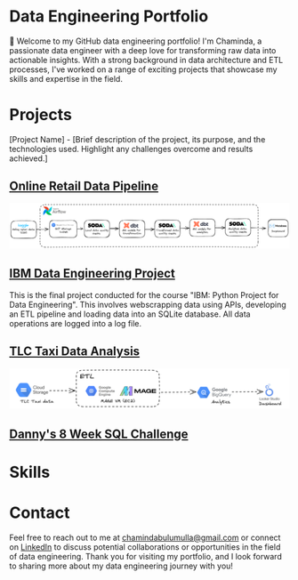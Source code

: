 # Data Engineering Portfolio
🚀 Welcome to my GitHub data engineering portfolio! I'm Chaminda, a passionate data engineer with a deep love for transforming raw data into actionable insights. With a strong background in data architecture and ETL processes, I've worked on a range of exciting projects that showcase my skills and expertise in the field.

# Projects

[Project Name] - [Brief description of the project, its purpose, and the technologies used. Highlight any challenges overcome and results achieved.]



## [Online Retail Data Pipeline](https://github.com/chambul/data_engineering_projects/tree/main/online_retail_data_pipeline)
![](./pipeline_images/online_retail_data_pipeline.png) 

## [IBM Data Engineering Project](https://github.com/chambul/data_engineering_projects/tree/main/IBM_data_engineering_project/final_project)
This is the final project conducted for the course "IBM: Python Project for Data Engineering". This involves webscrapping data using APIs, developing an ETL pipeline and loading data into an SQLite database. All data operations are logged into a log file.

## [TLC Taxi Data Analysis](https://github.com/chambul/DE_projects_1/tree/main/TLC_taxi_data_analysis)
![](./pipeline_images/taxi_data_analysis_workflow.png)

## [Danny's 8 Week SQL Challenge](https://github.com/chambul/sql_projects/tree/main/dannys_sql_case_studies) 

# Skills

# Contact

Feel free to reach out to me at chamindabulumulla@gmail.com or connect on [LinkedIn](https://www.linkedin.com/in/chaminda-bulumulla/) to discuss potential collaborations or opportunities in the field of data engineering. Thank you for visiting my portfolio, and I look forward to sharing more about my data engineering journey with you!
